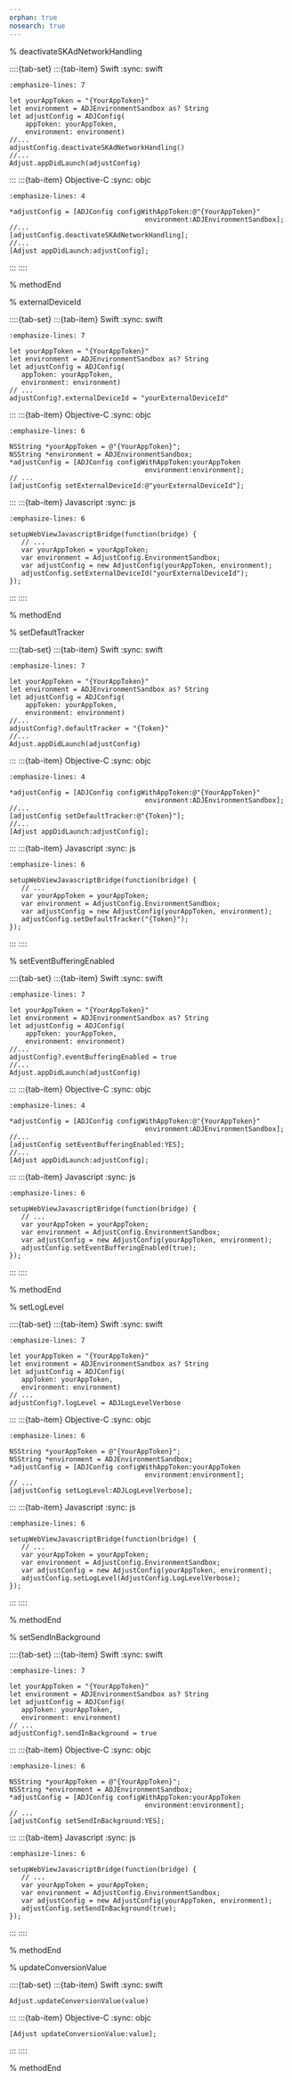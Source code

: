 ```yaml
---
orphan: true
nosearch: true
---
```


% deactivateSKAdNetworkHandling

::::{tab-set}
:::{tab-item} Swift
:sync: swift
```{code-block} swift
:emphasize-lines: 7

let yourAppToken = "{YourAppToken}"
let environment = ADJEnvironmentSandbox as? String
let adjustConfig = ADJConfig(
    appToken: yourAppToken,
    environment: environment)
//...
adjustConfig.deactivateSKAdNetworkHandling()
//...
Adjust.appDidLaunch(adjustConfig)
```
:::
:::{tab-item} Objective-C
:sync: objc
```{code-block} objc
:emphasize-lines: 4

*adjustConfig = [ADJConfig configWithAppToken:@"{YourAppToken}"
                                  environment:ADJEnvironmentSandbox];
//...
[adjustConfig.deactivateSKAdNetworkHandling];
//...
[Adjust appDidLaunch:adjustConfig];
```
:::
::::

% methodEnd

% externalDeviceId

::::{tab-set}
:::{tab-item} Swift
:sync: swift
```{code-block} swift
:emphasize-lines: 7

let yourAppToken = "{YourAppToken}"
let environment = ADJEnvironmentSandbox as? String
let adjustConfig = ADJConfig(
   appToken: yourAppToken,
   environment: environment)
// ...
adjustConfig?.externalDeviceId = "yourExternalDeviceId"
```
:::
:::{tab-item} Objective-C
:sync: objc
```{code-block} objc
:emphasize-lines: 6

NSString *yourAppToken = @"{YourAppToken}";
NSString *environment = ADJEnvironmentSandbox;
*adjustConfig = [ADJConfig configWithAppToken:yourAppToken
                                  environment:environment];
// ...
[adjustConfig setExternalDeviceId:@"yourExternalDeviceId"];
```
:::
:::{tab-item} Javascript
:sync: js
```{code-block} js
:emphasize-lines: 6

setupWebViewJavascriptBridge(function(bridge) {
   // ...
   var yourAppToken = yourAppToken;
   var environment = AdjustConfig.EnvironmentSandbox;
   var adjustConfig = new AdjustConfig(yourAppToken, environment);
   adjustConfig.setExternalDeviceId("yourExternalDeviceId");
});
```
:::
::::

% methodEnd

% setDefaultTracker

::::{tab-set}
:::{tab-item} Swift
:sync: swift
```{code-block} swift
:emphasize-lines: 7

let yourAppToken = "{YourAppToken}"
let environment = ADJEnvironmentSandbox as? String
let adjustConfig = ADJConfig(
    appToken: yourAppToken,
    environment: environment)
//...
adjustConfig?.defaultTracker = "{Token}"
//...
Adjust.appDidLaunch(adjustConfig)
```
:::
:::{tab-item} Objective-C
:sync: objc
```{code-block} objc
:emphasize-lines: 4

*adjustConfig = [ADJConfig configWithAppToken:@"{YourAppToken}"
                                  environment:ADJEnvironmentSandbox];
//...
[adjustConfig setDefaultTracker:@"{Token}"];
//...
[Adjust appDidLaunch:adjustConfig];
```
:::
:::{tab-item} Javascript
:sync: js
```{code-block} js
:emphasize-lines: 6

setupWebViewJavascriptBridge(function(bridge) {
   // ...
   var yourAppToken = yourAppToken;
   var environment = AdjustConfig.EnvironmentSandbox;
   var adjustConfig = new AdjustConfig(yourAppToken, environment);
   adjustConfig.setDefaultTracker("{Token}");
});
```
:::
::::

% setEventBufferingEnabled

::::{tab-set}
:::{tab-item} Swift
:sync: swift
```{code-block} swift
:emphasize-lines: 7

let yourAppToken = "{YourAppToken}"
let environment = ADJEnvironmentSandbox as? String
let adjustConfig = ADJConfig(
    appToken: yourAppToken,
    environment: environment)
//...
adjustConfig?.eventBufferingEnabled = true
//...
Adjust.appDidLaunch(adjustConfig)
```
:::
:::{tab-item} Objective-C
:sync: objc
```{code-block} objc
:emphasize-lines: 4

*adjustConfig = [ADJConfig configWithAppToken:@"{YourAppToken}"
                                  environment:ADJEnvironmentSandbox];
//...
[adjustConfig setEventBufferingEnabled:YES];
//...
[Adjust appDidLaunch:adjustConfig];
```
:::
:::{tab-item} Javascript
:sync: js
```{code-block} js
:emphasize-lines: 6

setupWebViewJavascriptBridge(function(bridge) {
   // ...
   var yourAppToken = yourAppToken;
   var environment = AdjustConfig.EnvironmentSandbox;
   var adjustConfig = new AdjustConfig(yourAppToken, environment);
   adjustConfig.setEventBufferingEnabled(true);
});
```
:::
::::

% methodEnd

% setLogLevel

::::{tab-set}
:::{tab-item} Swift
:sync: swift
```{code-block} swift
:emphasize-lines: 7

let yourAppToken = "{YourAppToken}"
let environment = ADJEnvironmentSandbox as? String
let adjustConfig = ADJConfig(
   appToken: yourAppToken,
   environment: environment)
// ...
adjustConfig?.logLevel = ADJLogLevelVerbose
```
:::
:::{tab-item} Objective-C
:sync: objc
```{code-block} objc
:emphasize-lines: 6

NSString *yourAppToken = @"{YourAppToken}";
NSString *environment = ADJEnvironmentSandbox;
*adjustConfig = [ADJConfig configWithAppToken:yourAppToken
                                  environment:environment];
// ...
[adjustConfig setLogLevel:ADJLogLevelVerbose];
```
:::
:::{tab-item} Javascript
:sync: js
```{code-block} js
:emphasize-lines: 6

setupWebViewJavascriptBridge(function(bridge) {
   // ...
   var yourAppToken = yourAppToken;
   var environment = AdjustConfig.EnvironmentSandbox;
   var adjustConfig = new AdjustConfig(yourAppToken, environment);
   adjustConfig.setLogLevel(AdjustConfig.LogLevelVerbose);
});
```
:::
::::

% methodEnd

% setSendInBackground

::::{tab-set}
:::{tab-item} Swift
:sync: swift
```{code-block} swift
:emphasize-lines: 7

let yourAppToken = "{YourAppToken}"
let environment = ADJEnvironmentSandbox as? String
let adjustConfig = ADJConfig(
   appToken: yourAppToken,
   environment: environment)
// ...
adjustConfig?.sendInBackground = true
```
:::
:::{tab-item} Objective-C
:sync: objc
```{code-block} objc
:emphasize-lines: 6

NSString *yourAppToken = @"{YourAppToken}";
NSString *environment = ADJEnvironmentSandbox;
*adjustConfig = [ADJConfig configWithAppToken:yourAppToken
                                  environment:environment];
// ...
[adjustConfig setSendInBackground:YES];
```
:::
:::{tab-item} Javascript
:sync: js
```{code-block} js
:emphasize-lines: 6

setupWebViewJavascriptBridge(function(bridge) {
   // ...
   var yourAppToken = yourAppToken;
   var environment = AdjustConfig.EnvironmentSandbox;
   var adjustConfig = new AdjustConfig(yourAppToken, environment);
   adjustConfig.setSendInBackground(true);
});
```
:::
::::

% methodEnd

% updateConversionValue

::::{tab-set}
:::{tab-item} Swift
:sync: swift
```{code-block} swift
Adjust.updateConversionValue(value)
```
:::
:::{tab-item} Objective-C
:sync: objc
```{code-block} objc
[Adjust updateConversionValue:value];
```
:::
::::

% methodEnd
